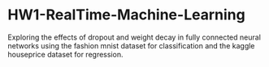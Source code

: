 # HW1-RealTime-Machine-Learning

Exploring the effects of dropout and weight decay in fully connected neural networks using the fashion mnist dataset for classification and the kaggle houseprice dataset for regression.
